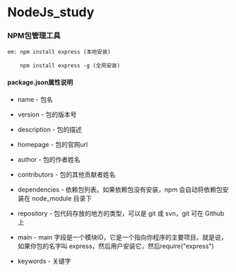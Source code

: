 # NodeJs_study

### NPM包管理工具

    em: npm install express (本地安装)

        npm install express -g (全局安装)

#### package.json属性说明

* name - 包名

* version - 包的版本号

* description - 包的描述

* homepage - 包的官网url

* author - 包的作者姓名

* contributors - 包的其他贡献者姓名

* dependencies - 依赖包列表。如果依赖包没有安装，npm 会自动将依赖包安装在 node_module 目录下

* repository - 包代码存放的地方的类型，可以是 git 或 svn，git 可在 Github 上

* main - main 字段是一个模块ID，它是一个指向你程序的主要项目。就是说，如果你包的名字叫 express，然后用户安装它，然后require("express")

* keywords - 关键字
